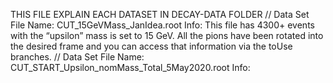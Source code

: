 THIS FILE EXPLAIN EACH DATASET IN DECAY-DATA FOLDER
//
Data Set File Name:
CUT_15GeVMass_JanIdea.root
Info:
This file has 4300+ events with the “upsilon” mass is set to 15 GeV. All the pions have been rotated into the desired frame and you can access that information via the toUse branches.
//
Data Set File Name:
CUT_START_Upsilon_nomMass_Total_5May2020.root
Info:

